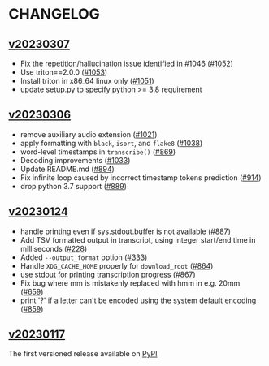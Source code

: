 # CHANGELOG

## [v20230307](https://github.com/openai/whisper/releases/tag/v20230307)

* Fix the repetition/hallucination issue identified in #1046 ([#1052](https://github.com/openai/whisper/pull/1052))
* Use triton==2.0.0 ([#1053](https://github.com/openai/whisper/pull/1053))
* Install triton in x86_64 linux only ([#1051](https://github.com/openai/whisper/pull/1051))
* update setup.py to specify python >= 3.8 requirement

## [v20230306](https://github.com/openai/whisper/releases/tag/v20230306)

* remove auxiliary audio extension ([#1021](https://github.com/openai/whisper/pull/1021))
* apply formatting with `black`, `isort`, and `flake8` ([#1038](https://github.com/openai/whisper/pull/1038))
* word-level timestamps in `transcribe()` ([#869](https://github.com/openai/whisper/pull/869))
* Decoding improvements ([#1033](https://github.com/openai/whisper/pull/1033))
* Update README.md ([#894](https://github.com/openai/whisper/pull/894))
* Fix infinite loop caused by incorrect timestamp tokens prediction ([#914](https://github.com/openai/whisper/pull/914))
* drop python 3.7 support ([#889](https://github.com/openai/whisper/pull/889))

## [v20230124](https://github.com/openai/whisper/releases/tag/v20230124)

* handle printing even if sys.stdout.buffer is not available ([#887](https://github.com/openai/whisper/pull/887))
* Add TSV formatted output in transcript, using integer start/end time in milliseconds ([#228](https://github.com/openai/whisper/pull/228))
* Added `--output_format` option ([#333](https://github.com/openai/whisper/pull/333))
* Handle `XDG_CACHE_HOME` properly for `download_root` ([#864](https://github.com/openai/whisper/pull/864))
* use stdout for printing transcription progress ([#867](https://github.com/openai/whisper/pull/867))
* Fix bug where mm is mistakenly replaced with hmm in e.g. 20mm ([#659](https://github.com/openai/whisper/pull/659))
* print '?' if a letter can't be encoded using the system default encoding ([#859](https://github.com/openai/whisper/pull/859))

## [v20230117](https://github.com/openai/whisper/releases/tag/v20230117)

The first versioned release available on [PyPI](https://pypi.org/project/openai-whisper/)
